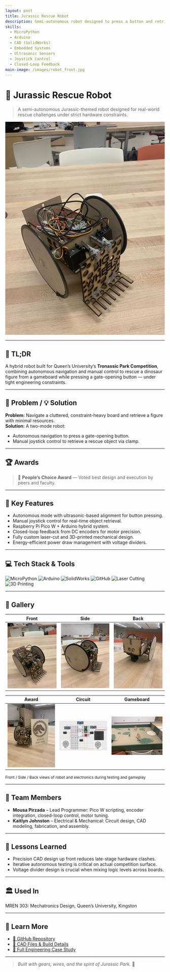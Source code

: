 ```yaml
---
layout: post
title: Jurassic Rescue Robot
description: Semi-autonomous robot designed to press a button and retrieve a figure in a Jurassic-themed competition.
skills:
  - MicroPython
  - Arduino
  - CAD (SolidWorks)
  - Embedded Systems
  - Ultrasonic Sensors
  - Joystick Control
  - Closed-Loop Feedback
main-image: /images/robot_front.jpg
---
```


# 🦖 Jurassic Rescue Robot

> A semi-autonomous Jurassic-themed robot designed for real-world rescue challenges under strict hardware constraints.

<img src="/assets/images/jurassic-rescue/robot_front.jpg" alt="Robot Front View" width="600"/>

---

## 🚀 TL;DR  
A hybrid robot built for Queen’s University’s **Tronassic Park Competition**, combining autonomous navigation and manual control to rescue a dinosaur figure from a gameboard while pressing a gate-opening button — under tight engineering constraints.

---

## 🧩 Problem / 💡 Solution

**Problem:** Navigate a cluttered, constraint-heavy board and retrieve a figure with minimal resources.  
**Solution:** A two-mode robot:  
- Autonomous navigation to press a gate-opening button.  
- Manual joystick control to retrieve a rescue object via clamp.

---

## 🏆 Awards

> 🥇 **People’s Choice Award** — Voted best design and execution by peers and faculty.

---

## 🔧 Key Features

- Autonomous mode with ultrasonic-based alignment for button pressing.
- Manual joystick control for real-time object retrieval.
- Raspberry Pi Pico W + Arduino hybrid system.
- Closed-loop feedback from DC encoders for motor precision.
- Fully custom laser-cut and 3D-printed mechanical design.
- Energy-efficient power draw management with voltage dividers.

---

## 💻 Tech Stack & Tools

![MicroPython](https://img.shields.io/badge/MicroPython-000000?style=flat&logo=python&logoColor=white)
![Arduino](https://img.shields.io/badge/Arduino-00979D?style=flat&logo=arduino&logoColor=white)
![SolidWorks](https://img.shields.io/badge/SolidWorks-E02C2C?style=flat&logo=solidworks&logoColor=white)
![GitHub](https://img.shields.io/badge/GitHub-181717?style=flat&logo=github)
![Laser Cutting](https://img.shields.io/badge/Laser--Cutting-red?style=flat)
![3D Printing](https://img.shields.io/badge/3D--Printing-orange?style=flat)

---

## 📸 Gallery

| Front | Side | Back |
|-------|------|------|
| <img src="/assets/images/jurassic-rescue/robot_front.jpg" width="200"/> | <img src="/assets/images/jurassic-rescue/robot_side.jpg" width="200"/> | <img src="/assets/images/jurassic-rescue/robot_back.jpg" width="200"/> |

| Award | Circuit | Gameboard |
|-------|---------|-----------|
| <img src="/assets/images/jurassic-rescue/award_robot.jpg" width="200"/> | <img src="/assets/images/jurassic-rescue/electrical_schematic.png" width="200"/> | <img src="/assets/images/jurassic-rescue/gameboard_middle.webp" width="200"/> |

<span style="font-size: 12px">Front / Side / Back views of robot and electronics during testing and gameplay</span>

---

## 🤝 Team Members

- **Mousa Pirzada** – Lead Programmer: Pico W scripting, encoder integration, closed-loop control, motor tuning.
- **Kaitlyn Johnston** – Electrical & Mechanical: Circuit design, CAD modeling, fabrication, and assembly.

---

## 🧠 Lessons Learned

- Precision CAD design up front reduces late-stage hardware clashes.
- Iterative autonomous testing is critical on actual competition surface.
- Voltage divider design is crucial when mixing logic levels across boards.

---

## 🏛️ Used In  
MREN 303: Mechatronics Design, Queen’s University, Kingston

---

## 📖 Learn More

- [🔗 GitHub Repository](https://github.com/20mup/JurassicRescueRobot)
- [📂 CAD Files & Build Details](https://github.com/20mup/JurassicRescueRobot/tree/main/design)
- [📄 Full Engineering Case Study](/docs/jurassic-rescue-case-study.md)

---

> _Built with gears, wires, and the spirit of Jurassic Park._ 🦕

